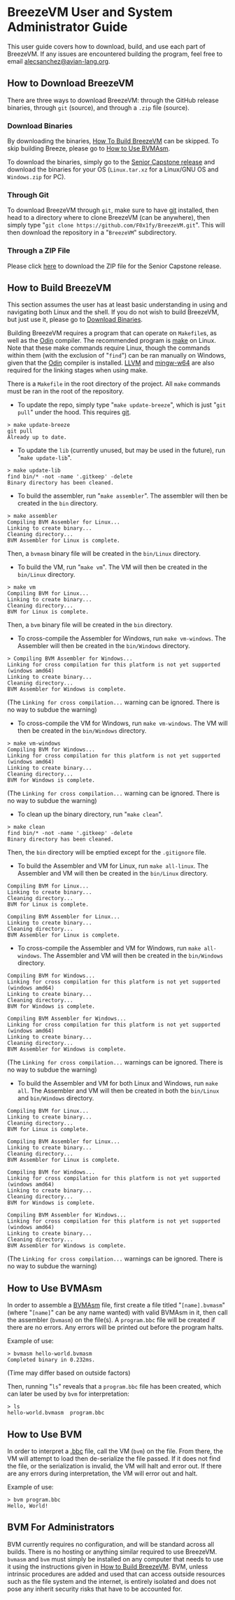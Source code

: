 # BreezeVM User and System Administrator Guide
This user guide covers how to download, build, and use each part of BreezeVM. If any issues are encountered building the program, feel free to email [alecsanchez@avian-lang.org](mailto:alecsanchez@avian-lang.org).

## How to Download BreezeVM
There are three ways to download BreezeVM: through the GitHub release binaries, through `git` (source), and through a `.zip` file (source).

### Download Binaries
By downloading the binaries, [How To Build BreezeVM](#how-to-build-breezevm) can be skipped. To skip building Breeze, please go to [How to Use BVMAsm](#how-to-use-bvmasm).

To download the binaries, simply go to the [Senior Capstone release](https://github.com/F0x1fy/BreezeVM/releases/tag/capstone) and download the binaries for your OS (`Linux.tar.xz` for a Linux/GNU OS and `Windows.zip` for PC).

### Through Git
To download BreezeVM through `git`, make sure to have [git](https://git-scm.com/) installed, then head to a directory where to clone BreezeVM (can be anywhere), then simply type "`git clone https://github.com/F0x1fy/BreezeVM.git`". This will then download the repository in a "`BreezeVM`" subdirectory.

### Through a ZIP File
Please click [here](https://github.com/F0x1fy/BreezeVM/releases/download/capstone/BreezeVM-Source.zip) to download the ZIP file for the Senior Capstone release.

## How to Build BreezeVM
This section assumes the user has at least basic understanding in using and navigating both Linux and the shell. If you do not wish to build BreezeVM, but just use it, please go to [Download Binaries](#download-binaries).

Building BreezeVM requires a program that can operate on `Makefile`s, as well as the [Odin](http://odin-lang.org/) compiler. The recommended program is [make](https://www.gnu.org/software/make/) on Linux. Note that these make commands require Linux, though the commands within them (with the exclusion of "`find`") can be ran manually on Windows, given that the [Odin](http://odin-lang.org/) compiler is installed. [LLVM](https://llvm.org/) and [mingw-w64](http://mingw-w64.org/doku.php/download/linux) are also required for the linking stages when using make.

There is a `Makefile` in the root directory of the project. All `make` commands must be ran in the root of the repository.

* To update the repo, simply type "`make update-breeze`", which is just "`git pull`" under the hood. This requires [git](https://git-scm.com/).

```
> make update-breeze
git pull
Already up to date.
```

* To update the `lib` (currently unused, but may be used in the future), run "`make update-lib`".

```
> make update-lib
find bin/* -not -name '.gitkeep' -delete
Binary directory has been cleaned.
```

* To build the assembler, run "`make assembler`". The assembler will then be created in the `bin` directory.

```
> make assembler
Compiling BVM Assembler for Linux...
Linking to create binary...
Cleaning directory...
BVM Assembler for Linux is complete.
```

Then, a `bvmasm` binary file will be created in the `bin/Linux` directory.

* To build the VM, run "`make vm`". The VM will then be created in the `bin/Linux` directory.

```
> make vm
Compiling BVM for Linux...
Linking to create binary...
Cleaning directory...
BVM for Linux is complete.
```

Then, a `bvm` binary file will be created in the `bin` directory.

* To cross-compile the Assembler for Windows, run `make vm-windows`. The Assembler will then be created in the `bin/Windows` directory.

```
> Compiling BVM Assembler for Windows...
Linking for cross compilation for this platform is not yet supported (windows amd64)
Linking to create binary...
Cleaning directory...
BVM Assembler for Windows is complete.
```
(The `Linking for cross compilation...` warning can be ignored. There is no way to subdue the warning)

* To cross-compile the VM for Windows, run `make vm-windows`. The VM will then be created in the `bin/Windows` directory.

```
> make vm-windows
Compiling BVM for Windows...
Linking for cross compilation for this platform is not yet supported (windows amd64)
Linking to create binary...
Cleaning directory...
BVM for Windows is complete.
```
(The `Linking for cross compilation...` warning can be ignored. There is no way to subdue the warning)

* To clean up the binary directory, run "`make clean`".
```
> make clean
find bin/* -not -name '.gitkeep' -delete
Binary directory has been cleaned.
```

Then, the `bin` directory will be emptied except for the `.gitignore` file.

* To build the Assembler and VM for Linux, run `make all-linux`. The Assembler and VM will then be created in the `bin/Linux` directory.

```
Compiling BVM for Linux...
Linking to create binary...
Cleaning directory...
BVM for Linux is complete.

Compiling BVM Assembler for Linux...
Linking to create binary...
Cleaning directory...
BVM Assembler for Linux is complete.
```

* To cross-compile the Assembler and VM for Windows, run `make all-windows`. The Assembler and VM will then be created in the `bin/Windows` directory.

```
Compiling BVM for Windows...
Linking for cross compilation for this platform is not yet supported (windows amd64)
Linking to create binary...
Cleaning directory...
BVM for Windows is complete.

Compiling BVM Assembler for Windows...
Linking for cross compilation for this platform is not yet supported (windows amd64)
Linking to create binary...
Cleaning directory...
BVM Assembler for Windows is complete.
```
(The `Linking for cross compilation...` warnings can be ignored. There is no way to subdue the warning)

* To build the Assembler and VM for both Linux and Windows, run `make all`. The Assembler and VM will then be created in both the `bin/Linux` and `bin/Windows` directory.

```
Compiling BVM for Linux...
Linking to create binary...
Cleaning directory...
BVM for Linux is complete.

Compiling BVM Assembler for Linux...
Linking to create binary...
Cleaning directory...
BVM Assembler for Linux is complete.

Compiling BVM for Windows...
Linking for cross compilation for this platform is not yet supported (windows amd64)
Linking to create binary...
Cleaning directory...
BVM for Windows is complete.

Compiling BVM Assembler for Windows...
Linking for cross compilation for this platform is not yet supported (windows amd64)
Linking to create binary...
Cleaning directory...
BVM Assembler for Windows is complete.
```
(The `Linking for cross compilation...` warnings can be ignored. There is no way to subdue the warning)

## How to Use BVMAsm
In order to assemble a [BVMAsm](#what-is-breezevm) file, first create a file titled "`[name].bvmasm`" (where "`[name]`" can be any name wanted) with valid BVMAsm in it, then call the assembler (`bvmasm`) on the file(s). A `program.bbc` file will be created if there are no errors. Any errors will be printed out before the program halts.

Example of use:
```
> bvmasm hello-world.bvmasm
Completed binary in 0.232ms.
```
(Time may differ based on outside factors)

Then, running "`ls`" reveals that a `program.bbc` file has been created, which can later be used by `bvm` for interpretation:
```
> ls
hello-world.bvmasm  program.bbc
```

## How to Use BVM
In order to interpret a [.bbc](#what-is-breezevm) file, call the VM (`bvm`) on the file. From there, the VM will attempt to load then de-serialize the file passed. If it does not find the file, or the serialization is invalid, the VM will halt and error out. If there are any errors during interpretation, the VM will error out and halt.

Example of use:
```
> bvm program.bbc
Hello, World!
```

## BVM For Administrators
BVM currently requires no configuration, and will be standard across all builds. There is no hosting or anything similar required to use BreezeVM. `bvmasm` and `bvm` must simply be installed on any computer that needs to use it using the instructions given in [How to Build BreezeVM](#how-to-build-breezevm). BVM, unless intrinsic procedures are added and used that can access outside resources such as the file system and the internet, is entirely isolated and does not pose any inherit security risks that have to be accounted for.
